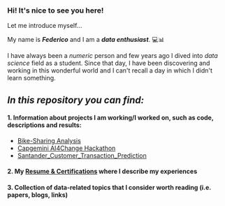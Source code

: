 ### Hi! It's nice to see you here!

Let me introduce myself...

My name is **_Federico_** and I am a **_data enthusiast_**. 💻📊

I have always been a *numeric* person and few years ago I dived into *data science* field as a student. Since that day, I have been discovering and working in this wonderful world and I can't recall a day in which I didn't learn something.

## *In this repository you can find:*
#### 1. Information about projects I am working/I worked on, such as code, descriptions and results:
- [Bike-Sharing Analysis](https://github.com/FedericoRaimondi/me/tree/master/Bike_Sharing_Analysis)
- [Capgemini AI4Change Hackathon](https://github.com/FedericoRaimondi/me/tree/master/Capgemini_AI4Change_Hackathon)
- [Santander_Customer_Transaction_Prediction](https://github.com/FedericoRaimondi/me/tree/master/Santander_Customer_Transaction_Prediction)
#### 2. My [Resume & Certifications](https://github.com/FedericoRaimondi/me/tree/master/Resume%20%26%20Certifications) where I describe my experiences
#### 3. Collection of data-related topics that I consider worth reading (i.e. papers, blogs, links)

